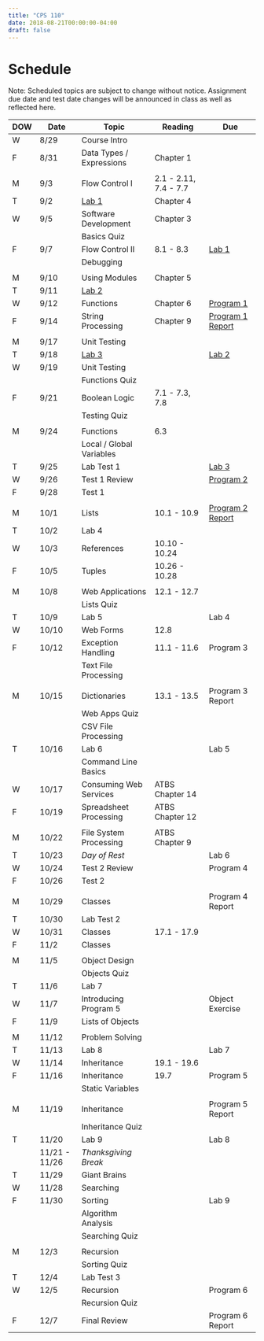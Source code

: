 ```yaml
---
title: "CPS 110"
date: 2018-08-21T00:00:00-04:00
draft: false
---
```


# Schedule

Note: Scheduled topics are subject to change without notice. Assignment due date and test date changes will be announced in class as well as reflected here.

| DOW | Date | Topic | Reading | Due |
| --- | --- | --- | --- | --- |
| W | 8/29 | Course Intro | | |
| F | 8/31 | Data Types / Expressions | Chapter 1 | |
| | | | | |
| M | 9/3 | Flow Control I | 2.1 - 2.11, 7.4 - 7.7| |
| T | 9/2 | [Lab 1](https://protect.bju.edu/cps/courses/cps110/labs/lab1.html) | Chapter 4 | |
| W | 9/5 | Software Development | Chapter 3 | |
| | | Basics Quiz | | |
| F | 9/7 | Flow Control II | 8.1 - 8.3 | [Lab 1](https://protect.bju.edu/cps/courses/cps110/labs/lab1.html) |
| | | Debugging | | |
| | | | | |
| M | 9/10 | Using Modules | Chapter 5 | |
| T | 9/11 | [Lab 2](https://protect.bju.edu/cps/courses/cps110/labs/lab2.html) | | |
| W | 9/12 | Functions | Chapter 6 | [Program 1](https://protect.bju.edu/cps/courses/cps110/programs/program1.html) |
| F | 9/14 | String Processing | Chapter 9 | [Program 1 Report](https://protect.bju.edu/cps/courses/cps110/programs/program1report.html) |
| | | | | |
| M | 9/17 | Unit Testing | | |
| T | 9/18 | [Lab 3](https://protect.bju.edu/cps/courses/cps110/labs/lab3.html) | | [Lab 2](https://protect.bju.edu/cps/courses/cps110/labs/lab2.html) |
| W | 9/19 | Unit Testing | | |
| | | Functions Quiz | | |
| F | 9/21 | Boolean Logic | 7.1 - 7.3, 7.8 | |
| | | Testing Quiz | | |
| | | | | |
| M | 9/24 | Functions | 6.3 | |
| | | Local / Global Variables | | |
| T | 9/25 | Lab Test 1 | | [Lab 3](https://protect.bju.edu/cps/courses/cps110/labs/lab3.html) |
| W | 9/26 | Test 1 Review | | [Program 2](https://protect.bju.edu/cps/courses/cps110/programs/program2.html) |
| F | 9/28 | Test 1 | | |
| | | | | |
| M | 10/1 | Lists | 10.1 - 10.9 | [Program 2 Report](https://protect.bju.edu/cps/courses/cps110/programs/program2report.html) |
| T | 10/2 | Lab 4 | | |
| W | 10/3 | References | 10.10 - 10.24 | |
| F | 10/5 | Tuples | 10.26 - 10.28 | |
| | | | | |
| M | 10/8 | Web Applications | 12.1 - 12.7 | |
| | | Lists Quiz | | |
| T | 10/9 | Lab 5 | | Lab 4 |
| W | 10/10 | Web Forms | 12.8 | |
| F | 10/12 | Exception Handling | 11.1 - 11.6 | Program 3 |
| | | Text File Processing | | |
| | | | | |
| M | 10/15 | Dictionaries | 13.1 - 13.5 | Program 3 Report |
| | | Web Apps Quiz | | |
| | | CSV File Processing | | |
| T | 10/16 | Lab 6 | | Lab 5 |
| | | Command Line Basics | | |
| W | 10/17 | Consuming Web Services | ATBS Chapter 14 | |
| F | 10/19 | Spreadsheet Processing | ATBS Chapter 12 | |
| | | | | |
| M | 10/22 | File System Processing | ATBS Chapter 9 | |
| T | 10/23 | _Day of Rest_ | | Lab 6 |
| W | 10/24 | Test 2 Review | | Program 4 |
| F | 10/26 | Test 2 | | |
| | | | | |
| M | 10/29 | Classes | | Program 4 Report |
| T | 10/30 | Lab Test 2 | | |
| W | 10/31 | Classes | 17.1 - 17.9 | |
| F | 11/2 | Classes | | |
| | | | | |
| M | 11/5 | Object Design | | |
| | | Objects Quiz | | |
| T | 11/6 | Lab 7 | | |
| W | 11/7 | Introducing Program 5 | | Object Exercise |
| F | 11/9 | Lists of Objects | | |
| | | | | |
| M | 11/12 | Problem Solving | | |
| T | 11/13 | Lab 8 | | Lab 7 |
| W | 11/14 | Inheritance | 19.1 - 19.6 | |
| F | 11/16 | Inheritance | 19.7 | Program 5 |
| | | Static Variables | | |
| | | | | |
| M | 11/19 | Inheritance | | Program 5 Report |
| | | Inheritance Quiz | | |
| T | 11/20 | Lab 9 | | Lab 8 |
| | 11/21 - 11/26 | _Thanksgiving Break_ | | |
| T | 11/29 | Giant Brains | | |
| W | 11/28 | Searching | | |
| F | 11/30 | Sorting | | Lab 9 |
| | | Algorithm Analysis | | |
| | | Searching Quiz | | |
| | | | | |
| M | 12/3 | Recursion | | |
| | | Sorting Quiz | | |
| T | 12/4 | Lab Test 3 | | |
| W | 12/5 | Recursion | | Program 6 |
| | | Recursion Quiz | | |
| F | 12/7 | Final Review | | Program 6 Report |
